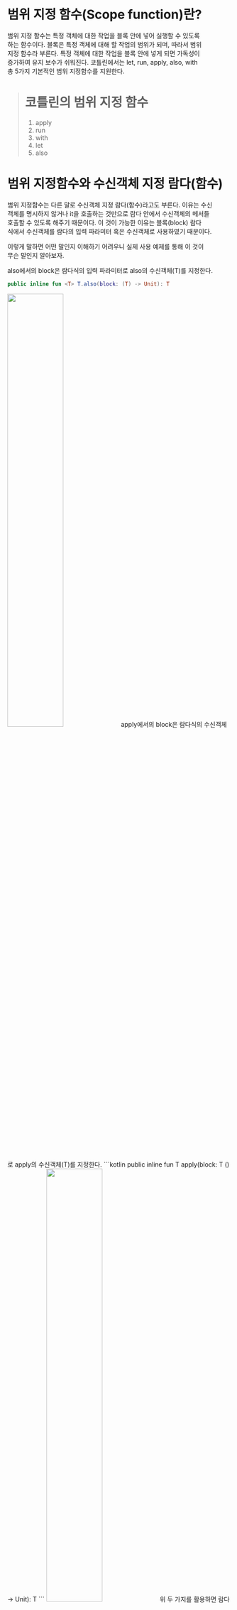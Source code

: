 # 범위 지정 함수(Scope function)란?
범위 지정 함수는 특정 객체에 대한 작업을 블록 안에 넣어 실행할 수 있도록  
하는 함수이다. 블록은 특정 객체에 대해 할 작업의 범위가 되며, 따라서 범위  
지정 함수라 부른다. 특정 객체에 대한 작업을 블록 안에 넣게 되면 가독성이   
증가하여 유지 보수가 쉬워진다. 코틀린에서는 let, run, apply, also, with   
총 5가지 기본적인 범위 지정함수를 지원한다.   

> # 코틀린의 범위 지정 함수   
> 1. apply
> 2. run
> 3. with
> 4. let
> 5. also

# 범위 지정함수와 수신객체 지정 람다(함수)      
범위 지정함수는 다른 말로 수신객체 지정 람다(함수)라고도 부른다. 이유는 수신  
객체를 명시하지 않거나 it을 호출하는 것만으로 람다 안에서 수신객체의 메서들  
호출할 수 있도록 해주기 때문이다. 이 것이 가능한 이유는 블록(block) 람다  
식에서 수신객체를 람다의 입력 파라미터 혹은 수신객체로 사용하였기 때문이다.   
  
이렇게 말하면 어떤 말인지 이해하기 어려우니 실제 사용 예제를 통해 이 것이  
무슨 말인지 알아보자.  
  
also에서의 block은 람다식의 입력 파라미터로 also의 수신객체(T)를 지정한다.   
```kotlin
public inline fun <T> T.also(block: (T) -> Unit): T
```
<img src="https://user-images.githubusercontent.com/33191974/162375883-54325ec2-f0da-4956-9f83-8e726c74fd7a.png" width="50%" height="50%"/>  
apply에서의 block은 람다식의 수신객체로 apply의 수신객체(T)를 지정한다.   
```kotlin
public inline fun <T> T apply(block: T () -> Unit): T
```
<img src="https://user-images.githubusercontent.com/33191974/162376092-fb31e9b2-7346-4f0b-bc33-37db6fa22654.png" width="50%" height="50%"/>  
위 두 가지를 활용하면 람다 블록에서 수신객체 지정함수의 수신객체를 명시하지  
않고 접근 가능하거나 it로 접근할 수 있게 된다. 이에 대해 분류를 하면 다음  
과 같다.  
<img src="https://user-images.githubusercontent.com/33191974/162377169-27575318-0311-4c89-a2fb-3049d7beeacc.png" width="50%" height="50%"/>  
  
우리는 이 글에서 다음의 data class를 활용하여 각각이 어떻게 적용되는지  
살펴볼 것이다.   
```kotlin  
data class Person(
  var name: String = "",
  var age: Int = 0,
  var temperature: Float = 36.5f
)
```

# apply   
apply는 수신객체 내부 프로퍼티를 변경한 다음 수신 객체 자체를 반환하기  
위해 사용되는 함수이다. 따라서 객체 생성 시에 다양한 프로퍼티를 설정해야  
하는 경우 자주 사용된다.   
  
apply에서의 block은 람다식의 수신객체로 apply의 수신객체(T)를 지정하기  
때문에 람다식 내부에서 수신객체에 대한 명시를 하지 않고 함수를 호출할 수  
있게 된다.   
```kotlin  
public inline fun <T> T.apply(block: T.() -> Unit): T
```

<img src="https://user-images.githubusercontent.com/33191974/162378133-2bbd0cf5-7125-4b4b-8203-391e6020cdd0.png" width="50%" height="50%"/>  

apply를 활용하면 다음 방법으로 수신객체의 프로퍼티 지정이 가능하다. 람다식  
의 수신 객체가 apply의 수신 객체이기 때문에 수신객체에 대한 명시를 생략하  
는 것이 가능하다.    
```kotlin  
val person = Person().apply {
  name = "DevCho"
  age = 29
  temperature = 36.2f
}
```
프로퍼티 설정 시마다 person을 쓰지 않아도 돼서 가독성이 좋은 것을 볼 수   
있다.   

※ 기존에는 위의 PersonClass를 초기화하고 프로퍼티를 설정하기 위해서는   
다음의 방법을 사용했다.   
```kotlin  
val person = Person()
person.name = "DevCho"
person.age = 29
person.temperature = 36.2f
```

















